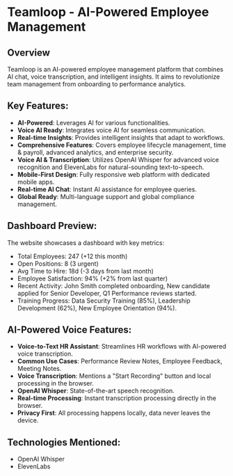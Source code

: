 # Teamloop - AI-Powered Employee Management

## Overview
Teamloop is an AI-powered employee management platform that combines AI chat, voice transcription, and intelligent insights. It aims to revolutionize team management from onboarding to performance analytics.

## Key Features:
- **AI-Powered**: Leverages AI for various functionalities.
- **Voice AI Ready**: Integrates voice AI for seamless communication.
- **Real-time Insights**: Provides intelligent insights that adapt to workflows.
- **Comprehensive Features**: Covers employee lifecycle management, time & payroll, advanced analytics, and enterprise security.
- **Voice AI & Transcription**: Utilizes OpenAI Whisper for advanced voice recognition and ElevenLabs for natural-sounding text-to-speech.
- **Mobile-First Design**: Fully responsive web platform with dedicated mobile apps.
- **Real-time AI Chat**: Instant AI assistance for employee queries.
- **Global Ready**: Multi-language support and global compliance management.

## Dashboard Preview:
The website showcases a dashboard with key metrics:
- Total Employees: 247 (+12 this month)
- Open Positions: 8 (3 urgent)
- Avg Time to Hire: 18d (-3 days from last month)
- Employee Satisfaction: 94% (+2% from last quarter)
- Recent Activity: John Smith completed onboarding, New candidate applied for Senior Developer, Q1 Performance reviews started.
- Training Progress: Data Security Training (85%), Leadership Development (62%), New Employee Orientation (94%).

## AI-Powered Voice Features:
- **Voice-to-Text HR Assistant**: Streamlines HR workflows with AI-powered voice transcription.
- **Common Use Cases**: Performance Review Notes, Employee Feedback, Meeting Notes.
- **Voice Transcription**: Mentions a "Start Recording" button and local processing in the browser.
- **OpenAI Whisper**: State-of-the-art speech recognition.
- **Real-time Processing**: Instant transcription processing directly in the browser.
- **Privacy First**: All processing happens locally, data never leaves the device.

## Technologies Mentioned:
- OpenAI Whisper
- ElevenLabs

